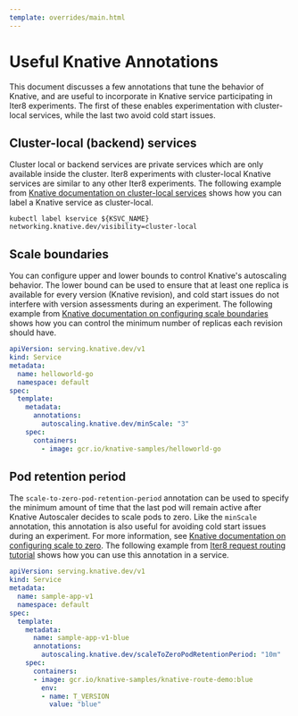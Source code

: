 ```yaml
---
template: overrides/main.html
---
```


# Useful Knative Annotations

This document discusses a few annotations that tune the behavior of Knative, and are useful to incorporate in Knative service participating in Iter8 experiments. The first of these enables experimentation with cluster-local services, while the last two avoid cold start issues.

## Cluster-local (backend) services
Cluster local or backend services are private services which are only available inside the cluster. Iter8 experiments with cluster-local Knative services are similar to any other Iter8 experiments. The following example from [Knative documentation on cluster-local services](https://knative.dev/docs/serving/cluster-local-route/) shows how you can label a Knative service as cluster-local.

``` shell
kubectl label kservice ${KSVC_NAME} networking.knative.dev/visibility=cluster-local
```

## Scale boundaries
You can configure upper and lower bounds to control Knative's autoscaling behavior. The lower bound can be used to ensure that at least one replica is available for every version (Knative revision), and cold start issues do not interfere with version assessments during an experiment. The following example from [Knative documentation on configuring scale boundaries](https://knative.dev/docs/serving/autoscaling/scale-bounds/#lower-bound) shows how you can control the minimum number of replicas each revision should have.

``` yaml linenums="1" hl_lines="10"
apiVersion: serving.knative.dev/v1
kind: Service
metadata:
  name: helloworld-go
  namespace: default
spec:
  template:
    metadata:
      annotations:
        autoscaling.knative.dev/minScale: "3"
    spec:
      containers:
        - image: gcr.io/knative-samples/helloworld-go
```

## Pod retention period
The `scale-to-zero-pod-retention-period` annotation can be used to specify the minimum amount of time that the last pod will remain active after Knative Autoscaler decides to scale pods to zero. Like the `minScale` annotation, this annotation is also useful for avoiding cold start issues during an experiment. For more information, see [Knative documentation on configuring scale to zero](https://knative.dev/docs/serving/autoscaling/scale-to-zero/). The following example from [Iter8 request routing tutorial](http://localhost:8000/code-samples/iter8-knative/requestrouting/) shows how you can use this annotation in a service.

``` yaml linenums="1" hl_lines="11"
apiVersion: serving.knative.dev/v1
kind: Service
metadata:
  name: sample-app-v1
  namespace: default
spec:
  template:
    metadata:
      name: sample-app-v1-blue
      annotations:
        autoscaling.knative.dev/scaleToZeroPodRetentionPeriod: "10m"
    spec:
      containers:
      - image: gcr.io/knative-samples/knative-route-demo:blue 
        env:
        - name: T_VERSION
          value: "blue"
```

